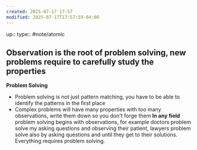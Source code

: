 ```yaml
---
created: 2025-07-17 17:57
modified: 2025-07-17T17:57:59-04:00
---
```

up::
type:: #note/atomic
## Observation is the root of problem solving, new problems require to carefully study the properties


**Problem Solving**
- Problem solving is not just pattern matching, you have to be able to identify the patterns in the first place
- Complex problems will have many properties with too many observations, write them down so you don't forge them
**In any field** problem solving begins with observations, for example doctors problem solve my asking questions and observing their patient, lawyers problem solve also by asking questions and until they get to their solutions. Everything requires problem solving.
